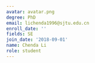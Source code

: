 ```yaml
---
avatar: avatar.png
degree: PhD
email: lichenda1996@sjtu.edu.cn
enroll_date: ''
fields: SE
join_date: '2018-09-01'
name: Chenda Li
role: student
---
```

